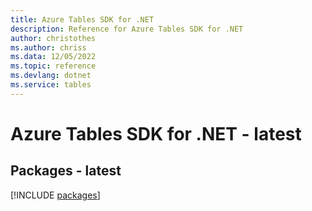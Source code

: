 ```yaml
---
title: Azure Tables SDK for .NET
description: Reference for Azure Tables SDK for .NET
author: christothes
ms.author: chriss
ms.data: 12/05/2022
ms.topic: reference
ms.devlang: dotnet
ms.service: tables
---
```

# Azure Tables SDK for .NET - latest
## Packages - latest
[!INCLUDE [packages](tables-index.md)]